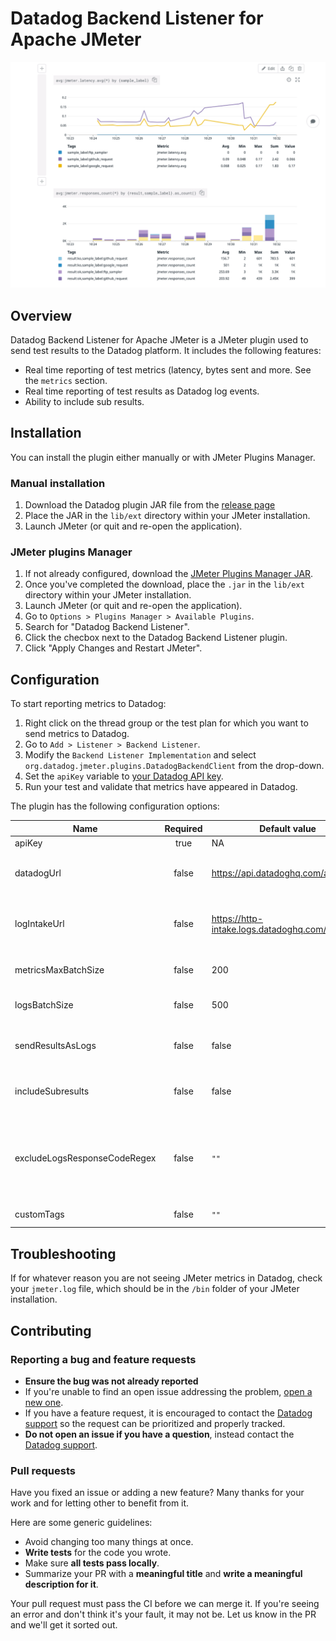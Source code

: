 # Datadog Backend Listener for Apache JMeter

![screenshot](images/screenshot.png)

## Overview
Datadog Backend Listener for Apache JMeter is a JMeter plugin used to send test results to the Datadog platform. It includes the following features:
- Real time reporting of test metrics (latency, bytes sent and more. See the `metrics` section.
- Real time reporting of test results as Datadog log events.
- Ability to include sub results.

## Installation

You can install the plugin either manually or with JMeter Plugins Manager.

### Manual installation
1. Download the Datadog plugin JAR file from the [release page](https://github.com/DataDog/jmeter-datadog-backend-listener/releases)
2. Place the JAR in the `lib/ext` directory within your JMeter installation.
3. Launch JMeter (or quit and re-open the application).

### JMeter plugins Manager
1. If not already configured, download the [JMeter Plugins Manager JAR](https://jmeter-plugins.org/wiki/PluginsManager/).
2. Once you've completed the download, place the `.jar` in the `lib/ext` directory within your JMeter installation. 
3. Launch JMeter (or quit and re-open the application). 
4. Go to `Options > Plugins Manager > Available Plugins`. 
5. Search for "Datadog Backend Listener".
6. Click the checbox next to the Datadog Backend Listener plugin.
7. Click "Apply Changes and Restart JMeter".

## Configuration
To start reporting metrics to Datadog:

1. Right click on the thread group or the test plan for which you want to send metrics to Datadog. 
2. Go to `Add > Listener > Backend Listener`.
3. Modify the `Backend Listener Implementation` and select `org.datadog.jmeter.plugins.DatadogBackendClient` from the drop-down. 
4. Set the `apiKey` variable to [your Datadog API key](https://app.datadoghq.com/account/settings#api).
5. Run your test and validate that metrics have appeared in Datadog.

The plugin has the following configuration options:

| Name       | Required | Default value | description|
|------------|:--------:|---------------|------------|
|apiKey | true | NA | Your Datadog API key.|
|datadogUrl | false | https://api.datadoghq.com/api/ | You can configure a different endpoint, for instance https://api.datadoghq.eu/api/ if your datadog instance is in the EU|
|logIntakeUrl | false | https://http-intake.logs.datadoghq.com/v1/input/ | You can configure a different endpoint, for instance https://http-intake.logs.datadoghq.eu/v1/input/ if your datadog instance is in the EU|
|metricsMaxBatchSize|false|200|Metrics are submitted every 10 seconds in batches of size `metricsMaxBatchSize`|
|logsBatchSize|false|500|Logs are submitted in batches of size `logsBatchSize` as soon as this size is reached.|
|sendResultsAsLogs|false|false|By default only metrics are reported to Datadog. To report individual test results as log events, set this field to `true`.|
|includeSubresults|false|false|A subresult is for instance when an individual HTTP request has to follow redirects. By default subresults are ignored.|
|excludeLogsResponseCodeRegex|false|`""`| Setting `sendResultsAsLogs` will submit all results as logs to Datadog by default. This option lets you exclude results whose response code matches a given regex. For example, you may set this option to `[123][0-5][0-9]` to only submit errors.|
|customTags|false|`""`|Comma-separated list of tags to add to every metric

## Troubleshooting

If for whatever reason you are not seeing JMeter metrics in Datadog, check your `jmeter.log` file, which should be in the `/bin` folder of your JMeter installation. 

## Contributing

### Reporting a bug and feature requests
- **Ensure the bug was not already reported**
- If you're unable to find an open issue addressing the problem, [open a new one](https://github.com/DataDog/jmeter-datadog-backend-listene/issues/new).
- If you have a feature request, it is encouraged to contact the [Datadog support](https://docs.datadoghq.com/help) so the request can be prioritized and properly tracked.
- **Do not open an issue if you have a question**, instead contact the [Datadog support](https://docs.datadoghq.com/help).

### Pull requests
Have you fixed an issue or adding a new feature? Many thanks for your work and for letting other to benefit from it.

Here are some generic guidelines:
- Avoid changing too many things at once.
- **Write tests** for the code you wrote.
- Make sure **all tests pass locally**.
- Summarize your PR with a **meaningful title** and **write a meaningful description for it**.

Your pull request must pass the CI before we can merge it. If you're seeing an error and don't think it's your fault, it may not be. Let us know in the PR and we'll get it sorted out.

